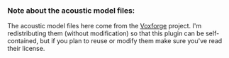 ### Note about the acoustic model files:

The acoustic model files here come from the [Voxforge][1] project. I'm redistributing them (without modification) so that this plugin can be self-contained, but if you plan to reuse or modify them make sure you've read their license.


 [1]: http://www.voxforge.org/
